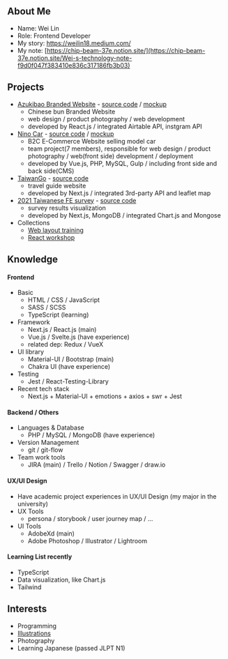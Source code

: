 ## About Me

- Name: Wei Lin
- Role: Frontend Developer
- My story: https://weilin18.medium.com/
- My note: [https://chip-beam-37e.notion.site/](https://chip-beam-37e.notion.site/Wei-s-technology-note-f9d0f047f383410e836c317186fb3b03)

## Projects

- [Azukibao Branded Website](https://azukibao.netlify.app/) - [source code](https://github.com/WeiLin18/Azukibao2.0/tree/dev) / [mockup](https://xd.adobe.com/view/4a8d6a5f-8cde-44c6-9019-3c3089f40534-1fde/grid)
  - Chinese bun Branded Website
  - web design / product photography / web development
  - developed by React.js / integrated Airtable API, instgram API
- [Nino Car](https://weilin18.com/) - [source code](https://github.com/WeiLin18/Ninocar) / [mockup](https://xd.adobe.com/view/225223e6-bc6e-42a1-8491-e0772d33bc17-7701/screen/f7285d6d-3eb6-4540-80d2-dbea640de9ed/specs/)
  - B2C E-Commerce Website selling model car
  - team project(7 members), responsible for web design / product photography / web(front side) development / deployment
  - developed by Vue.js, PHP, MySQL, Gulp / including front side and back side(CMS)  
- [TaiwanGo](https://quizzical-allen-890ea7.netlify.app/) - [source code](https://github.com/WeiLin18/TaiwanGo)
  - travel guide website
  - developed by Next.js / integrated 3rd-party API and leaflet map
- [2021 Taiwanese FE survey](https://2021-fe-survey-production.vercel.app/) - [source code](https://github.com/WeiLin18/2021-FE-survey)
  - survey results visualization
  - developed by Next.js, MongoDB / integrated Chart.js and Mongose
- Collections
  - [Web layout training](https://github.com/WeiLin18/Web-Layout-Training--Collections)
  - [React workshop](https://github.com/WeiLin18/React-workshop-collections)

## Knowledge

#### Frontend

- Basic
  - HTML / CSS / JavaScript
  - SASS / SCSS
  - TypeScript (learning)
- Framework
  - Next.js / React.js (main)
  - Vue.js / Svelte.js (have experience)
  - related dep: Redux / VueX
- UI library
  - Material-UI / Bootstrap (main)
  - Chakra UI (have experience)
- Testing
  - Jest / React-Testing-Library
- Recent tech stack
  - Next.js + Material-UI + emotions + axios + swr + Jest

#### Backend / Others

- Languages & Database
  - PHP / MySQL / MongoDB (have experience)
- Version Management
  - git / git-flow
- Team work tools
  - JIRA (main) / Trello / Notion / Swagger / draw.io

#### UX/UI Design

- Have academic project experiences in UX/UI Design (my major in the university)
- UX Tools
  - persona / storybook / user journey map / ...
- UI Tools
  - AdobeXd (main)
  - Adobe Photoshop / Illustrator / Lightroom

#### Learning List recently

- TypeScript
- Data visualization, like Chart.js
- Tailwind

## Interests

- Programming
- [Illustrations](https://www.instagram.com/weilin_life/)
- Photography
- Learning Japanese (passed JLPT N1)
